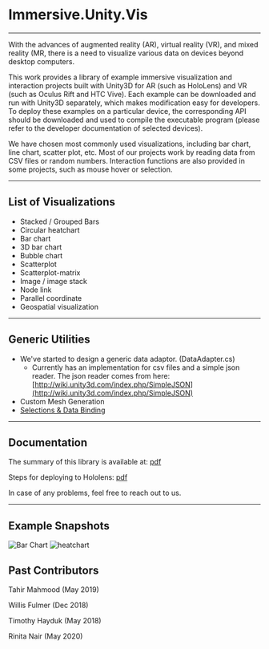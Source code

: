 # Immersive.Unity.Vis

---

With the advances of augmented reality (AR), virtual reality (VR), and mixed reality (MR, there is a need to visualize various data on devices beyond desktop computers.

This work provides a library of example immersive visualization and interaction projects built with Unity3D for AR (such as HoloLens) and VR (such as Oculus Rift and HTC Vive). Each example can be downloaded and run with Unity3D separately, which makes modification easy for developers. To deploy these examples on a particular device, the corresponding API should be downloaded and used to compile the executable program (please refer to the developer documentation of selected devices).

We have chosen most commonly used visualizations, including bar chart, line chart, scatter plot, etc. Most of our projects work by reading data from CSV files or random numbers. Interaction functions are also provided in some projects, such as mouse hover or selection.



---

## List of Visualizations

 - Stacked / Grouped Bars
 - Circular heatchart
 - Bar chart
 - 3D bar chart
 - Bubble chart
 - Scatterplot
 - Scatterplot-matrix
 - Image / image stack
 - Node link 
 - Parallel coordinate
 - Geospatial visualization

---

## Generic Utilities

- We've started to design a generic data adaptor. (DataAdapter.cs)
    - Currently has an implementation for csv files and a simple json reader. The json reader comes from here: [http://wiki.unity3d.com/index.php/SimpleJSON](http://wiki.unity3d.com/index.php/SimpleJSON)
- Custom Mesh Generation
- [Selections & Data Binding](https://github.com/ImmersiveAnalyticsUNCC/Unity.Vis/wiki/Selection-and-data-binding)

---

## Documentation

The summary of this library is available at: [pdf](https://github.com/ImmersiveAnalyticsUNCC/Immersive.Unity.Vis/blob/master/UnityVis.pdf)

Steps for deploying to Hololens: [pdf](https://github.com/ImmersiveAnalyticsUNCC/Immersive.Unity.Vis/blob/master/HololensDeploymentSteps.pdf)

In case of any problems, feel free to reach out to us.


---

## Example Snapshots

![Bar Chart](https://github.com/ImmersiveAnalyticsUNCC/Immersive.Unity.Vis/blob/master/Stacked_Bars/barChart.png)
![heatchart](https://github.com/ImmersiveAnalyticsUNCC/Immersive.Unity.Vis/blob/master/Circular_Heatchart/Circular_Heatchart_Example.png)



## Past Contributors

Tahir Mahmood (May 2019)

Willis Fulmer (Dec 2018)

Timothy Hayduk (May 2018)

Rinita Nair (May 2020)





